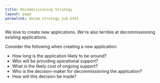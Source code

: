 ```yaml
---
title: Decommissioning Strategy
layout: page
permalink: decom_strategy_sub.html
---
```


We love to create new applications. We're also terrible at decommissioning existing applications.

Consider the following when creating a new application:

 * How long is the application likely to be around?
 * Who will be providing operational support?
 * What is the likely cost of ongoing support?
 * Who is the decision-maker for decommissioning the application?
 * How will this decision be made?
